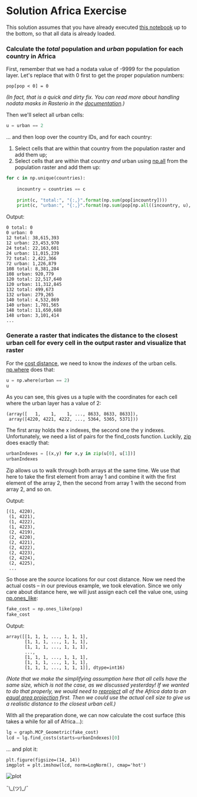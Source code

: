# Solution Africa Exercise

This solution assumes that you have already executed [this notebook](https://github.com/crstn/Geospatial-Analysis-Notebooks/blob/master/4%20Raster-based%20geospatial%20analysis.ipynb) up to the bottom, so that all data is already loaded. 

### Calculate the *total* population and *urban* population for each country in Africa

First, remember that we had a nodata value of -9999 for the population layer. Let's replace that with 0 first to get the proper population numbers:

```
pop[pop < 0] = 0
```

*(In fact, that is a quick and dirty fix. You can read more about handling nodata masks in Rasterio in the [documentation](https://rasterio.readthedocs.io/en/latest/topics/masks.html).)*

Then we'll select all urban cells:

```python
u = urban == 2
```

... and then loop over the country IDs, and for each country:

1. Select cells that are within that country from the population raster and add them up;
1. Select cells that are within that country *and* urban using [np.all](https://numpy.org/doc/stable/reference/generated/numpy.all.html) from the population raster and add them up:

```python
for c in np.unique(countries):
    
    incountry = countries == c
    
    print(c, "total:", "{:,}".format(np.sum(pop[incountry])))
    print(c, "urban:", "{:,}".format(np.sum(pop[np.all((incountry, u), axis=0)])))
```

Output:

```
0 total: 0
0 urban: 0
12 total: 38,615,393
12 urban: 23,453,970
24 total: 22,163,601
24 urban: 11,015,239
72 total: 2,422,366
72 urban: 1,226,879
108 total: 8,381,284
108 urban: 920,779
120 total: 22,517,640
120 urban: 11,312,845
132 total: 499,673
132 urban: 279,265
140 total: 4,532,869
140 urban: 1,701,565
148 total: 11,650,688
148 urban: 3,101,414
...
```

### Generate a raster that indicates the distance to the closest urban cell for every cell in the output raster and visualize that raster

For the [cost distance](https://scikit-image.org/docs/0.13.x/api/skimage.graph.html#skimage.graph.MCP.find_costs), we need to know the *indexes* of the urban cells. [np.where](https://numpy.org/doc/1.18/reference/generated/numpy.where.html) does that:

```python
u = np.where(urban == 2)
u
```

As you can see, this gives us a tuple with the coordinates for each cell where the urban layer has a value of 2:

```
(array([   1,    1,    1, ..., 8633, 8633, 8633]),
 array([4220, 4221, 4222, ..., 5364, 5365, 5371]))
```

The first array holds the x indexes, the second one the y indexes. Unfortunately, we need a list of pairs for the find_costs function. Luckily, [zip](https://docs.python.org/3.3/library/functions.html#zip) does exactly that: 

```python
urbanIndexes = [(x,y) for x,y in zip(u[0], u[1])]
urbanIndexes
```

Zip allows us to walk through both arrays at the same time. We use that here to take the first element from array 1 and combine it with the first element of the array 2, then the second from array 1 with the second from array 2, and so on.

Output:

```
[(1, 4220),
 (1, 4221),
 (1, 4222),
 (1, 4223),
 (2, 4219),
 (2, 4220),
 (2, 4221),
 (2, 4222),
 (2, 4223),
 (2, 4224),
 (2, 4225),
 ...
```

So those are the *source* locations for our cost distance. Now we need the actual costs – in our previous example, we took elevation. Since we only care about distance here, we will just assign each cell the value one, using [np.ones_like](https://numpy.org/doc/stable/reference/generated/numpy.ones_like.html): 

```python
fake_cost = np.ones_like(pop)
fake_cost
```

Output:

```
array([[1, 1, 1, ..., 1, 1, 1],
       [1, 1, 1, ..., 1, 1, 1],
       [1, 1, 1, ..., 1, 1, 1],
       ...,
       [1, 1, 1, ..., 1, 1, 1],
       [1, 1, 1, ..., 1, 1, 1],
       [1, 1, 1, ..., 1, 1, 1]], dtype=int16)
```

*(Note that we make the simplifying assumption here that all cells have the same size, which is not the case, as we discussed yesterday! If we wanted to do that properly, we would need to [reproject](https://rasterio.readthedocs.io/en/latest/topics/reproject.html) all of the Africa data to an [equal area projection](https://en.wikipedia.org/wiki/Equal-area_map) first. Then we could use the actual cell size to give us a realistic distance to the closest urban cell.)* 

With all the preparation done, we can now calculate the cost surface (this takes a while for all of Africa...):

```python
lg = graph.MCP_Geometric(fake_cost)
lcd = lg.find_costs(starts=urbanIndexes)[0]
```

... and plot it:

```
plt.figure(figsize=(14, 14))
imgplot = plt.imshow(lcd, norm=LogNorm(), cmap='hot')
```

![plot](https://raw.githubusercontent.com/crstn/Geospatial-Analysis-Notebooks/master/cost-africa.png)

¯\\\_(ツ)\_/¯

